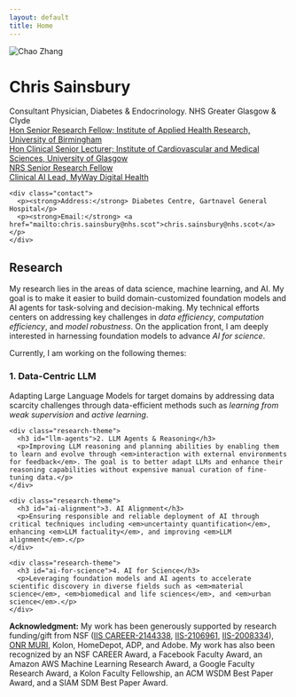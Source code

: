 ```yaml
---
layout: default
title: Home
---
```


<div class="profile-section">
  <div class="profile-image">
    <img src="{{ '/assets/images/profile.jpg' | relative_url }}" alt="Chao Zhang">
  </div>
  <div class="profile-info">
    <h1>Chris Sainsbury</h1>
    <div class="title">Consultant Physician, Diabetes & Endocrinology. NHS Greater Glasgow & Clyde</div>
    <div class="affiliation"><a href="#">Hon Senior Research Fellow; Institute of Applied Health Research, University of Birmingham</a></div>
    <div class="affiliation"><a href="#">Hon Clinical Senior Lecturer; Institute of Cardiovascular and Medical Sciences, University of Glasgow</a></div>
    <div class="affiliation"><a href="#">NRS Senior Research Fellow</a></div>
    <div class="affiliation"><a href="#">Clinical AI Lead, MyWay Digital Health</a></div>
    
    <div class="contact">
      <p><strong>Address:</strong> Diabetes Centre, Gartnavel General Hospital</p>
      <p><strong>Email:</strong> <a href="mailto:chris.sainsbury@nhs.scot">chris.sainsbury@nhs.scot</a></p>
    </div>
  </div>
</div>

<div class="research-section">
  <h2>Research</h2>
  
  <p>My research lies in the areas of data science, machine learning, and AI. My goal is to make it easier to build domain-customized foundation models and AI agents for task-solving and decision-making. My technical efforts centers on addressing key challenges in <em>data efficiency</em>, <em>computation efficiency</em>, and <em>model robustness</em>. On the application front, I am deeply interested in harnessing foundation models to advance <em>AI for science</em>.</p>
  
  <p>Currently, I am working on the following themes:</p>
  
  <div class="research-themes">
    <div class="research-theme">
      <h3 id="data-centric-llm">1. Data-Centric LLM</h3>
      <p>Adapting Large Language Models for target domains by addressing data scarcity challenges through data-efficient methods such as <em>learning from weak supervision</em> and <em>active learning</em>.</p>
    </div>
    
    <div class="research-theme">
      <h3 id="llm-agents">2. LLM Agents & Reasoning</h3>
      <p>Improving LLM reasoning and planning abilities by enabling them to learn and evolve through <em>interaction with external environments for feedback</em>. The goal is to better adapt LLMs and enhance their reasoning capabilities without expensive manual curation of fine-tuning data.</p>
    </div>
    
    <div class="research-theme">
      <h3 id="ai-alignment">3. AI Alignment</h3>
      <p>Ensuring responsible and reliable deployment of AI through critical techniques including <em>uncertainty quantification</em>, enhancing <em>LLM factuality</em>, and improving <em>LLM alignment</em>.</p>
    </div>
    
    <div class="research-theme">
      <h3 id="ai-for-science">4. AI for Science</h3>
      <p>Leveraging foundation models and AI agents to accelerate scientific discovery in diverse fields such as <em>material science</em>, <em>biomedical and life sciences</em>, and <em>urban science</em>.</p>
    </div>
  </div>
  
  <div class="acknowledgment">
    <p><strong>Acknowledgment:</strong> My work has been generously supported by research funding/gift from NSF (<a href="#">IIS CAREER-2144338</a>, <a href="#">IIS-2106961</a>, <a href="#">IIS-2008334</a>), <a href="#">ONR MURI</a>, Kolon, HomeDepot, ADP, and Adobe. My work has also been recognized by an NSF CAREER Award, a Facebook Faculty Award, an Amazon AWS Machine Learning Research Award, a Google Faculty Research Award, a Kolon Faculty Fellowship, an ACM WSDM Best Paper Award, and a SIAM SDM Best Paper Award.</p>
  </div>
</div>